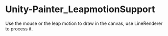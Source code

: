 # Unity-Painter_LeapmotionSupport
Use the mouse or the leap motion to draw in the canvas, use LineRenderer to process it.
